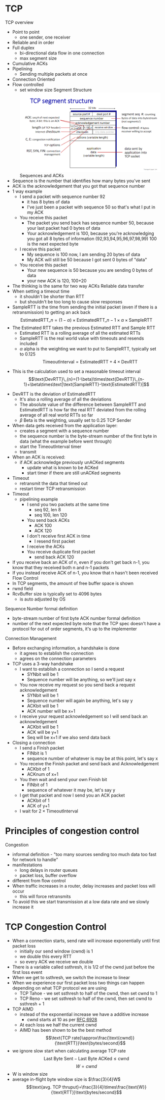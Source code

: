 # TCP
TCP overview
- Point to point
	- one sender, one receiver
- Reliable and in order
- Full duplex
	- bi-directional data flow in one connection
	- max segment size
- Cumulative ACKs
- Pipelining
	- Sending multiple packets at once
- Connection Oriented
- Flow controlled
	- set window size
Segment Structure
![TCP Segment Table.png](https://github.com/RealVishy/NetFundNotes/blob/main/41092%20Network%20Fundamentals%20Resources/41092%20Module%206%20%20Resources/TCP%20Segment%20Table.png)
Sequences and ACKs
- Sequence is the number that identifies how many bytes you've sent
- ACK is the acknowledgement that you got that sequence number
- 1 way example
	- I send a packet with sequence number 92
		- it has 8 bytes of data
		- I've just been a packet with sequence 50 so that's what I put in my ACK
	- You receive this packet
		- The packet you send back has sequence number 50, because your last packet had 0 bytes of data
		- Your acknowledgement is 100, because you're acknowledging you got all 8 bytes of information (92,93,94,95,96,97,98,99) 100 is the next expected byte
	- I receive this packet
		- My sequence is 100 now, I am sending 20 bytes of data
		- My ACK will still be 50 because I got sent 0 bytes of "data"
	- You receive this packet
		- Your new sequence is 50 because you are sending 0 bytes of data
		- your new ACK is 120, 100+20
- The thinking is the same for two way ACKs
Reliable data transfer
- When setting a timeout time
	- it shouldn't be shorter than RTT
	- but shouldn't be too long to cause slow responses
- SampleRTT is the time from sending the initial packet (even if there is a retransmission) to getting an ack back
$$\text{EstimatedRTT}\_{n} = (1-\alpha)\times\text{EstimatedRTT}\_{n-1}\times\alpha\times\text{SampleRTT}$$
-  The Estimated RTT takes the previous Estimated RTT and Sample RTT
	- Estimated RTT is a rolling average of all the estimated RTTs
	- SampleRTT is the real world value with timeouts and resends included
	- $\alpha$ alpha is the weighting we want to put to SampleRTT, typically set to 0.125
$$\text{TimeoutInterval}=\text{EstimatedRTT}+4\times\text{DevRTT}$$
+ This is the calculation used to set a reasonable timeout interval
$$\text{DevRTT}\_{n}=(1-\beta)\times\text{DevRTT}\_{n-1}+\beta\times\text|\text{SampleRTT}-\text{EstimatedRTT}|$$
- DevRTT is the deviation of EstimatedRTT
	- It's also a rolling average of all the deviations
	- The absolute value of the difference between SampleRTT and EstimatedRTT is how far the real RTT deviated from the rolling average of all real world RTTs so far
	- $\beta$ Beta is the weighting, usually set to 0.25
TCP Sender
- When data gets received from the application layer:
	- creates a segment with a sequence number
	- the sequence number is the byte-stream number of the first byte in data (what the example before went through)
	- start the TimeoutInterval timer
	- transmit
- When an ACK is received:
	- if ACK acknowledge previously unACKed segments
		- update what is known to be ACKed
		- start timer if there are still unACKed segments
- Timeout
	- retransmit the data that timed out
	- restart timer
TCP retransmission
- Timeout
	- pipelining example
		- I send you two packets at the same time
			- seq 92, len 8
			- seq 100, len 120
		- You send back ACKs
			- ACK 100
			- ACK 120
		- I don't receive first ACK in time
			- I resend first packet
		- I receive the ACKs
		- You receive duplicate first packet
			- send back ACK 120
- If you receive back an ACK of n, even if you don't get back n-1, you know that they received both n and n-1 packets
- If you instead receive ACK of n-1, you know that n hasn't been received
Flow Control
- In TCP segments, the amount of free buffer space is shown
- rwnd field
- RcvBuffer size is typically set to 4096 bytes
	- is auto adjusted by OS

Sequence Number formal definition
- byte-stream number of first byte
ACK number formal definition
- number of the next expected byte
note that the TCP spec doesn't have a protocol for out of order segments, it's up to the implementer

Connection Management
- Before exchanging information, a handshake is done
	- it agrees to establish the connection
	- agrees on the connection parameters
- TCP uses a 3-way handshake
	- I want to establish a connection so I send a request
		- SYNbit will be 1
		- Sequence number will be anything, so we'll just say x
	- You now receive my request so you send back a request acknowledgement
		- SYNbit will be 1
		- Sequence number will again be anything, let's say y
		- ACKbit will be 1
		- ACK number will be x+1
	- I receive your request acknowledgement so I will send back an acknowledgement
		- ACKbit will be 1
		- ACK will be y+1
		- Seq will be x+1 if we also send data back
- Closing a connection
	- I send a Finish packet
		- FINbit is 1
		- sequence number of whatever is may be at this point, let's say x
	- You receive the Finish packet and send back and Acknowledgement
		- ACKbit of 1
		- ACKnum of x+1
	- You then wait and send your own Finish bit
		- FINbit of 1
		- sequence of whatever it may be, let's say y
	- I get that packet and now I send you an ACK packet
		- ACKbit of 1
		- ACK of y+1
	- I wait for $2\times\text{TimeoutInterval}$
# Principles of congestion control
Congestion
- informal definition - "too many sources sending too much data too fast for network to handle"
- manifestations
	- long delays in router queues
	- packet loss, buffer overflow
- different from flow control
- When traffic increases in a router, delay increases and packet loss will occur
	- this will force retransmits
- To avoid this we start transmission at a low data rate and we slowly increase it

# TCP Congestion Control
- When a connection starts, send rate will increase exponentially until first packet loss
	- initially our send window (cwnd) is 1
	- we double this every RTT
	- so every ACK we receive we double
- There is a variable called ssthresh, it is 1/2 of the cwnd just before the first loss event
- When we get to ssthresh, we switch the increase to linear
- When we experience our first packet loss two things can happen depending on what TCP protocol we are using
	- TCP Tahoe - we set ssthresh to half of the cwnd, then set cwnd to 1
	- TCP Reno - we set ssthresh to half of the cwnd, then set cwnd to ssthresh + 1
- TCP AIMD
	- instead of the exponential increase we have a additive increase
		- cwnd starts at 10 as per [RFC 6928](https://datatracker.ietf.org/doc/html/rfc6928)
	- At each loss we half the current cwnd
	- AIMD has been shown to be the best method
$$\text{TCP rate}\approx\frac{\text{cwnd}}{\text{RTT}}\text{bytes/second}$$
- we ignore slow start when calculating average TCP rate
$$\text{Last Byte Sent}-\text{Last Byte ACKed}\le\text{cwnd}$$
$$W=cwnd$$
- W is window size
- average in-flight byte window size is $\frac{3}{4}W$
$$\text{avg. TCP thruput}=\frac{3}{4}\times\frac{\text{W}}{\text{RTT}}\text{bytes/second}$$
